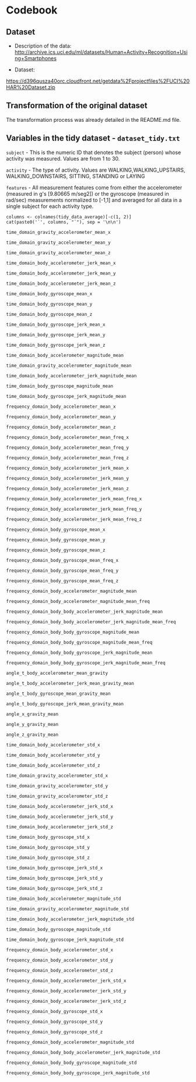 # Codebook

## Dataset
- Description of the data:
http://archive.ics.uci.edu/ml/datasets/Human+Activity+Recognition+Using+Smartphones

- Dataset:

https://d396qusza40orc.cloudfront.net/getdata%2Fprojectfiles%2FUCI%20HAR%20Dataset.zip

## Transformation of the original dataset

The transformation process was already detailed in the README.md file. 

## Variables in the tidy dataset - `dataset_tidy.txt`

`subject` - This is the numeric ID that denotes the subject (person) whose activity was measured. Values are from 1 to 30.

`activity` - The type of activity. Values are WALKING,WALKING_UPSTAIRS, WALKING_DOWNSTAIRS, SITTING, STANDING or LAYING

`features`  - All measurement features come from either the accelerometer (measured in g's [9.80665 m/seg2]) or the gyroscope (measured in rad/sec) measurements normalized to [-1,1] and averaged for all data in a single subject for each activity type.

```
columns <- colnames(tidy_data_average)[-c(1, 2)]
cat(paste0('`', columns, "`"), sep = '\n\n')
```

`time_domain_gravity_accelerometer_mean_x`

`time_domain_gravity_accelerometer_mean_y`

`time_domain_gravity_accelerometer_mean_z`

`time_domain_body_accelerometer_jerk_mean_x`

`time_domain_body_accelerometer_jerk_mean_y`

`time_domain_body_accelerometer_jerk_mean_z`

`time_domain_body_gyroscope_mean_x`

`time_domain_body_gyroscope_mean_y`

`time_domain_body_gyroscope_mean_z`

`time_domain_body_gyroscope_jerk_mean_x`

`time_domain_body_gyroscope_jerk_mean_y`

`time_domain_body_gyroscope_jerk_mean_z`

`time_domain_body_accelerometer_magnitude_mean`

`time_domain_gravity_accelerometer_magnitude_mean`

`time_domain_body_accelerometer_jerk_magnitude_mean`

`time_domain_body_gyroscope_magnitude_mean`

`time_domain_body_gyroscope_jerk_magnitude_mean`

`frequency_domain_body_accelerometer_mean_x`

`frequency_domain_body_accelerometer_mean_y`

`frequency_domain_body_accelerometer_mean_z`

`frequency_domain_body_accelerometer_mean_freq_x`

`frequency_domain_body_accelerometer_mean_freq_y`

`frequency_domain_body_accelerometer_mean_freq_z`

`frequency_domain_body_accelerometer_jerk_mean_x`

`frequency_domain_body_accelerometer_jerk_mean_y`

`frequency_domain_body_accelerometer_jerk_mean_z`

`frequency_domain_body_accelerometer_jerk_mean_freq_x`

`frequency_domain_body_accelerometer_jerk_mean_freq_y`

`frequency_domain_body_accelerometer_jerk_mean_freq_z`

`frequency_domain_body_gyroscope_mean_x`

`frequency_domain_body_gyroscope_mean_y`

`frequency_domain_body_gyroscope_mean_z`

`frequency_domain_body_gyroscope_mean_freq_x`

`frequency_domain_body_gyroscope_mean_freq_y`

`frequency_domain_body_gyroscope_mean_freq_z`

`frequency_domain_body_accelerometer_magnitude_mean`

`frequency_domain_body_accelerometer_magnitude_mean_freq`

`frequency_domain_body_body_accelerometer_jerk_magnitude_mean`

`frequency_domain_body_body_accelerometer_jerk_magnitude_mean_freq`

`frequency_domain_body_body_gyroscope_magnitude_mean`

`frequency_domain_body_body_gyroscope_magnitude_mean_freq`

`frequency_domain_body_body_gyroscope_jerk_magnitude_mean`

`frequency_domain_body_body_gyroscope_jerk_magnitude_mean_freq`

`angle_t_body_accelerometer_mean_gravity`

`angle_t_body_accelerometer_jerk_mean_gravity_mean`

`angle_t_body_gyroscope_mean_gravity_mean`

`angle_t_body_gyroscope_jerk_mean_gravity_mean`

`angle_x_gravity_mean`

`angle_y_gravity_mean`

`angle_z_gravity_mean`

`time_domain_body_accelerometer_std_x`

`time_domain_body_accelerometer_std_y`

`time_domain_body_accelerometer_std_z`

`time_domain_gravity_accelerometer_std_x`

`time_domain_gravity_accelerometer_std_y`

`time_domain_gravity_accelerometer_std_z`

`time_domain_body_accelerometer_jerk_std_x`

`time_domain_body_accelerometer_jerk_std_y`

`time_domain_body_accelerometer_jerk_std_z`

`time_domain_body_gyroscope_std_x`

`time_domain_body_gyroscope_std_y`

`time_domain_body_gyroscope_std_z`

`time_domain_body_gyroscope_jerk_std_x`

`time_domain_body_gyroscope_jerk_std_y`

`time_domain_body_gyroscope_jerk_std_z`

`time_domain_body_accelerometer_magnitude_std`

`time_domain_gravity_accelerometer_magnitude_std`

`time_domain_body_accelerometer_jerk_magnitude_std`

`time_domain_body_gyroscope_magnitude_std`

`time_domain_body_gyroscope_jerk_magnitude_std`

`frequency_domain_body_accelerometer_std_x`

`frequency_domain_body_accelerometer_std_y`

`frequency_domain_body_accelerometer_std_z`

`frequency_domain_body_accelerometer_jerk_std_x`

`frequency_domain_body_accelerometer_jerk_std_y`

`frequency_domain_body_accelerometer_jerk_std_z`

`frequency_domain_body_gyroscope_std_x`

`frequency_domain_body_gyroscope_std_y`

`frequency_domain_body_gyroscope_std_z`

`frequency_domain_body_accelerometer_magnitude_std`

`frequency_domain_body_body_accelerometer_jerk_magnitude_std`

`frequency_domain_body_body_gyroscope_magnitude_std`

`frequency_domain_body_body_gyroscope_jerk_magnitude_std`
